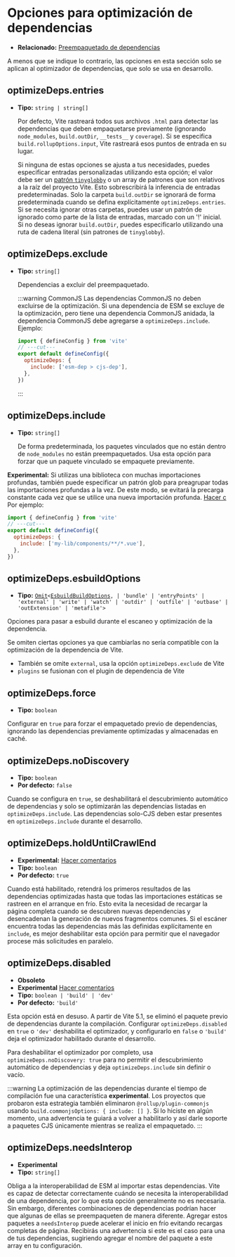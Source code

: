 # Opciones para optimización de dependencias

- **Relacionado:** [Preempaquetado de dependencias](/guide/dep-pre-bundling)

A menos que se indique lo contrario, las opciones en esta sección solo se aplican al optimizador de dependencias, que solo se usa en desarrollo.

## optimizeDeps.entries <NonInheritBadge />

- **Tipo:** `string | string[]`

  Por defecto, Vite rastreará todos sus archivos `.html` para detectar las dependencias que deben empaquetarse previamente (ignorando `node_modules`, `build.outDir`, `__tests__` y `coverage`). Si se especifica `build.rollupOptions.input`, Vite rastreará esos puntos de entrada en su lugar.

  Si ninguna de estas opciones se ajusta a tus necesidades, puedes especificar entradas personalizadas utilizando esta opción; el valor debe ser un [patrón `tinyglobby`](https://github.com/SuperchupuDev/tinyglobby) o un array de patrones que son relativos a la raíz del proyecto Vite. Esto sobrescribirá la inferencia de entradas predeterminadas. Solo la carpeta `build.outDir` se ignorará de forma predeterminada cuando se defina explícitamente `optimizeDeps.entries`. Si se necesita ignorar otras carpetas, puedes usar un patrón de ignorado como parte de la lista de entradas, marcado con un '!' inicial. Si no deseas ignorar `build.outDir`, puedes especificarlo utilizando una ruta de cadena literal (sin patrones de `tinyglobby`).

## optimizeDeps.exclude <NonInheritBadge />

- **Tipo:** `string[]`

  Dependencias a excluir del preempaquetado.

  :::warning CommonJS
  Las dependencias CommonJS no deben excluirse de la optimización. Si una dependencia de ESM se excluye de la optimización, pero tiene una dependencia CommonJS anidada, la dependencia CommonJS debe agregarse a `optimizeDeps.include`. Ejemplo:

  ```js twoslash
  import { defineConfig } from 'vite'
  // ---cut---
  export default defineConfig({
    optimizeDeps: {
      include: ['esm-dep > cjs-dep'],
    },
  })
  ```

  :::

## optimizeDeps.include <NonInheritBadge />

- **Tipo:** `string[]`

  De forma predeterminada, los paquetes vinculados que no están dentro de `node_modules` no están preempaquetados. Usa esta opción para forzar que un paquete vinculado se empaquete previamente.

**Experimental:** Si utilizas una biblioteca con muchas importaciones profundas, también puede especificar un patrón glob para preagrupar todas las importaciones profundas a la vez. De este modo, se evitará la precarga constante cada vez que se utilice una nueva importación profunda. [Hacer c](https://github.com/vitejs/vite/discussions/15833) Por ejemplo:

```js twoslash
import { defineConfig } from 'vite'
// ---cut---
export default defineConfig({
  optimizeDeps: {
    include: ['my-lib/components/**/*.vue'],
  },
})
```

## optimizeDeps.esbuildOptions <NonInheritBadge />

- **Tipo:** [`Omit`](https://www.typescriptlang.org/docs/handbook/utility-types.html#omittype-keys)`<`[`EsbuildBuildOptions`](https://esbuild.github.io/api/#general-options)`,
| 'bundle'
| 'entryPoints'
| 'external'
| 'write'
| 'watch'
| 'outdir'
| 'outfile'
| 'outbase'
| 'outExtension'
| 'metafile'>`

Opciones para pasar a esbuild durante el escaneo y optimización de la dependencia.

Se omiten ciertas opciones ya que cambiarlas no sería compatible con la optimización de la dependencia de Vite.

- También se omite `external`, usa la opción `optimizeDeps.exclude` de Vite
- `plugins` se fusionan con el plugin de dependencia de Vite

## optimizeDeps.force <NonInheritBadge />

- **Tipo:** `boolean`

Configurar en `true` para forzar el empaquetado previo de dependencias, ignorando las dependencias previamente optimizadas y almacenadas en caché.

## optimizeDeps.noDiscovery <NonInheritBadge />

- **Tipo:** `boolean`
- **Por defecto:** `false`

Cuando se configura en `true`, se deshabilitará el descubrimiento automático de dependencias y solo se optimizarán las dependencias listadas en `optimizeDeps.include`. Las dependencias solo-CJS deben estar presentes en `optimizeDeps.include` durante el desarrollo.

## optimizeDeps.holdUntilCrawlEnd <NonInheritBadge />

- **Experimental:** [Hacer comentarios](https://github.com/vitejs/vite/discussions/15834)
- **Tipo:** `boolean`
- **Por defecto:** `true`

Cuando está habilitado, retendrá los primeros resultados de las dependencias optimizadas hasta que todas las importaciones estáticas se rastreen en el arranque en frío. Esto evita la necesidad de recargar la página completa cuando se descubren nuevas dependencias y desencadenan la generación de nuevos fragmentos comunes. Si el escáner encuentra todas las dependencias más las definidas explícitamente en `include`, es mejor deshabilitar esta opción para permitir que el navegador procese más solicitudes en paralelo.

## optimizeDeps.disabled <NonInheritBadge />

- **Obsoleto**
- **Experimental** [Hacer comentarios](https://github.com/vitejs/vite/discussions/13839)
- **Tipo:** `boolean | 'build' | 'dev'`
- **Por defecto:** `'build'`

Esta opción está en desuso. A partir de Vite 5.1, se eliminó el paquete previo de dependencias durante la compilación. Configurar `optimizeDeps.disabled` en `true` o `'dev'` deshabilita el optimizador, y configurarlo en `false` o `'build'` deja el optimizador habilitado durante el desarrollo.

Para deshabilitar el optimizador por completo, usa `optimizeDeps.noDiscovery: true` para no permitir el descubrimiento automático de dependencias y deja `optimizeDeps.include` sin definir o vacío.

:::warning
La optimización de las dependencias durante el tiempo de compilación fue una característica **experimental**. Los proyectos que probaron esta estrategia también eliminaron `@rollup/plugin-commonjs` usando `build.commonjsOptions: { include: [] }`. Si lo hiciste en algún momento, una advertencia te guiará a volver a habilitarlo y así darle soporte a paquetes CJS únicamente mientras se realiza el empaquetado.
:::

## optimizeDeps.needsInterop <NonInheritBadge />

- **Experimental**
- **Tipo:** `string[]`

Obliga a la interoperabilidad de ESM al importar estas dependencias. Vite es capaz de detectar correctamente cuándo se necesita la interoperabilidad de una dependencia, por lo que esta opción generalmente no es necesaria. Sin embargo, diferentes combinaciones de dependencias podrían hacer que algunas de ellas se preempaqueten de manera diferente. Agregar estos paquetes a `needsInterop` puede acelerar el inicio en frío evitando recargas completas de página. Recibirás una advertencia si este es el caso para una de tus dependencias, sugiriendo agregar el nombre del paquete a este array en tu configuración.
